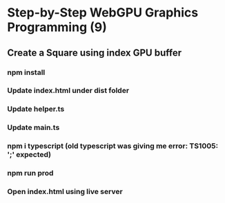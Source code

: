 # Step-by-Step WebGPU Graphics Programming (9) 
## Create a Square using index GPU buffer

### npm install

### Update index.html under dist folder

### Update helper.ts

### Update main.ts

### npm i typescript  (old typescript was giving me error:  TS1005: ';' expected)

### npm run prod

### Open index.html using live server